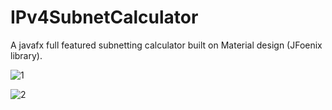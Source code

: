 # IPv4SubnetCalculator
A javafx full featured subnetting calculator built on Material design (JFoenix library).
 
![1](https://user-images.githubusercontent.com/13640539/39663602-f3f0ef4c-506d-11e8-98f8-2c9221cce129.png)

![2](https://user-images.githubusercontent.com/13640539/39663628-868089a8-506e-11e8-8874-0e3423212665.png)
